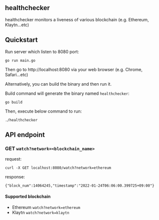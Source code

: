 healthchecker
-------------

healthchecker monitors a liveness of various blockchain (e.g. Ethereum, Klaytn...etc)

## Quickstart

Run server which listen to 8080 port:

```
go run main.go
```

Then go to http://localhost:8080 via your web browser (e.g. Chrome, Safari...etc)


Alternatively, you can build the binary and then run it.

Build command will generate the binary named `healthchecker`:

```
go build
```

Then, execute below command to run:

```
./healthchecker
```

## API endpoint

### GET `watch?network=<blockchain_name>`
 
request:

```
curl -X GET localhost:8080/watch?network=ethereum
```

response:

```
{"block_num":14064245,"timestamp":"2022-01-24T06:06:00.399725+09:00"}
```

#### Supported blockchain

* Ethereum `watch?network=ethereum`
* Klaytn `watch?network=klaytn`